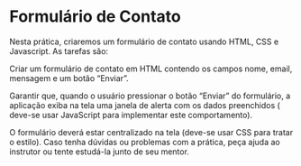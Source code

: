 # Formulário de Contato

Nesta prática, criaremos um formulário de contato usando HTML, CSS e Javascript. As tarefas são:

Criar um formulário de contato em HTML contendo os campos nome, email, mensagem e um botão “Enviar”.

Garantir que, quando o usuário pressionar o botão “Enviar” do formulário, a aplicação exiba na tela uma janela de alerta com os dados preenchidos ( deve-se usar JavaScript para implementar este comportamento).

O formulário deverá estar centralizado na tela (deve-se usar CSS para tratar o estilo).
Caso tenha dúvidas ou problemas com a prática, peça ajuda ao instrutor ou tente estudá-la junto de seu mentor.